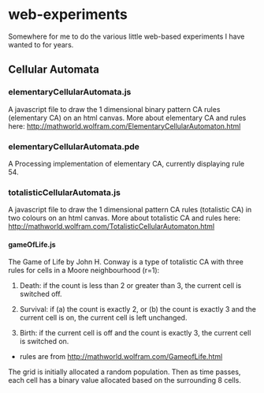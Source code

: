 # web-experiments
Somewhere for me to do the various little web-based experiments I have wanted to for years.

## Cellular Automata

### elementaryCellularAutomata.js

A javascript file to draw the 1 dimensional binary pattern CA rules (elementary CA) on an html canvas.
More about elementary CA and rules here: http://mathworld.wolfram.com/ElementaryCellularAutomaton.html

### elementaryCellularAutomata.pde

A Processing implementation of elementary CA, currently displaying rule 54.

### totalisticCellularAutomata.js

A javascript file to draw the 1 dimensional pattern CA rules (totalistic CA) in two colours on an html canvas.
More about totalistic CA and rules here: http://mathworld.wolfram.com/TotalisticCellularAutomaton.html

#### gameOfLife.js

The Game of Life by John H. Conway is a type of totalistic CA with three rules for cells in a Moore neighbourhood (r=1):

1. Death: if the count is less than 2 or greater than 3, the current cell is switched off.

2. Survival: if (a) the count is exactly 2, or (b) the count is exactly 3 and the current cell is on, the current cell is left unchanged.

3. Birth: if the current cell is off and the count is exactly 3, the current cell is switched on.

- rules are from http://mathworld.wolfram.com/GameofLife.html

The grid is initially allocated a random population. Then as time passes, each cell has a binary value allocated based on the surrounding 8 cells.
